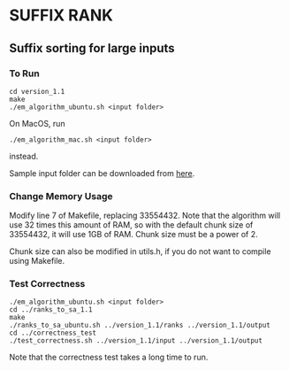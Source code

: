 # SUFFIX RANK
## Suffix sorting for large inputs

### To Run
```
cd version_1.1
make
./em_algorithm_ubuntu.sh <input folder>
```
On MacOS, run
```
./em_algorithm_mac.sh <input folder>
```
instead.

Sample input folder can be downloaded from [here](https://drive.google.com/file/d/1B9muEMI97aF8-Zj_SCxHzA1tMCjtNCbR/view).

### Change Memory Usage

Modify line 7 of Makefile, replacing 33554432.  Note that the algorithm will use 32 times this amount of RAM, so with the default chunk size of 33554432, it will use 1GB of RAM.  Chunk size must be a power of 2.

Chunk size can also be modified in utils.h, if you do not want to compile using Makefile.

### Test Correctness

```
./em_algorithm_ubuntu.sh <input folder>
cd ../ranks_to_sa_1.1
make
./ranks_to_sa_ubuntu.sh ../version_1.1/ranks ../version_1.1/output
cd ../correctness_test
./test_correctness.sh ../version_1.1/input ../version_1.1/output
```
Note that the correctness test takes a long time to run.
